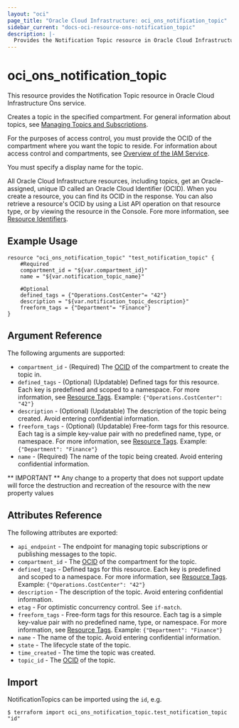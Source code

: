 ```yaml
---
layout: "oci"
page_title: "Oracle Cloud Infrastructure: oci_ons_notification_topic"
sidebar_current: "docs-oci-resource-ons-notification_topic"
description: |-
  Provides the Notification Topic resource in Oracle Cloud Infrastructure Ons service
---
```


# oci_ons_notification_topic
This resource provides the Notification Topic resource in Oracle Cloud Infrastructure Ons service.

Creates a topic in the specified compartment. For general information about topics, see 
[Managing Topics and Subscriptions](/iaas/Content/Notification/Tasks/managingtopicsandsubscriptions.htm).

For the purposes of access control, you must provide the OCID of the compartment where you want the topic to reside. 
For information about access control and compartments, see [Overview of the IAM Service](https://docs.cloud.oracle.com/iaas/Content/Identity/Concepts/overview.htm).

You must specify a display name for the topic. 

All Oracle Cloud Infrastructure resources, including topics, get an Oracle-assigned, unique ID called an 
Oracle Cloud Identifier (OCID). When you create a resource, you can find its OCID in the response. You can also 
retrieve a resource's OCID by using a List API operation on that resource type, or by viewing the resource in the 
Console. Fore more information, see [Resource Identifiers](https://docs.cloud.oracle.com/iaas/Content/General/Concepts/identifiers.htm).


## Example Usage

```hcl
resource "oci_ons_notification_topic" "test_notification_topic" {
	#Required
	compartment_id = "${var.compartment_id}"
	name = "${var.notification_topic_name}"

	#Optional
	defined_tags = {"Operations.CostCenter"= "42"}
	description = "${var.notification_topic_description}"
	freeform_tags = {"Department"= "Finance"}
}
```

## Argument Reference

The following arguments are supported:

* `compartment_id` - (Required) The [OCID](/iaas/Content/General/Concepts/identifiers.htm) of the compartment to create the topic in. 
* `defined_tags` - (Optional) (Updatable) Defined tags for this resource. Each key is predefined and scoped to a namespace. For more information, see [Resource Tags](https://docs.cloud.oracle.com/iaas/Content/General/Concepts/resourcetags.htm).  Example: `{"Operations.CostCenter": "42"}` 
* `description` - (Optional) (Updatable) The description of the topic being created. Avoid entering confidential information.
* `freeform_tags` - (Optional) (Updatable) Free-form tags for this resource. Each tag is a simple key-value pair with no predefined name, type, or namespace. For more information, see [Resource Tags](https://docs.cloud.oracle.com/iaas/Content/General/Concepts/resourcetags.htm).  Example: `{"Department": "Finance"}` 
* `name` - (Required) The name of the topic being created. Avoid entering confidential information.


** IMPORTANT **
Any change to a property that does not support update will force the destruction and recreation of the resource with the new property values

## Attributes Reference

The following attributes are exported:

* `api_endpoint` - The endpoint for managing topic subscriptions or publishing messages to the topic. 
* `compartment_id` - The [OCID](/iaas/Content/General/Concepts/identifiers.htm) of the compartment for the topic. 
* `defined_tags` - Defined tags for this resource. Each key is predefined and scoped to a namespace. For more information, see [Resource Tags](https://docs.cloud.oracle.com/iaas/Content/General/Concepts/resourcetags.htm).  Example: `{"Operations.CostCenter": "42"}` 
* `description` - The description of the topic. Avoid entering confidential information.
* `etag` - For optimistic concurrency control. See `if-match`. 
* `freeform_tags` - Free-form tags for this resource. Each tag is a simple key-value pair with no predefined name, type, or namespace. For more information, see [Resource Tags](https://docs.cloud.oracle.com/iaas/Content/General/Concepts/resourcetags.htm).  Example: `{"Department": "Finance"}` 
* `name` - The name of the topic. Avoid entering confidential information. 
* `state` - The lifecycle state of the topic.  
* `time_created` - The time the topic was created.
* `topic_id` - The [OCID](/iaas/Content/General/Concepts/identifiers.htm) of the topic. 

## Import

NotificationTopics can be imported using the `id`, e.g.

```
$ terraform import oci_ons_notification_topic.test_notification_topic "id"
```

